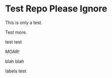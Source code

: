 # Test Repo Please Ignore

This is only a test.

Test more.

test test

MOAR!

blah blah

labels test
